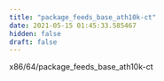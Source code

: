```yaml
---
title: "package_feeds_base_ath10k-ct"
date: 2021-05-15 01:45:33.585467
hidden: false
draft: false
---
```


x86/64/package_feeds_base_ath10k-ct

